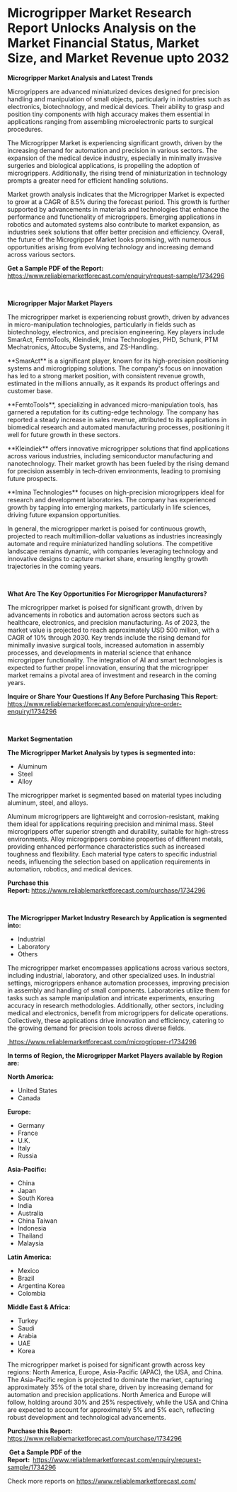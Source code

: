 <p><h1>Microgripper Market Research Report Unlocks Analysis on the Market Financial Status, Market Size, and Market Revenue upto 2032</h1></p><p><strong>Microgripper Market Analysis and Latest Trends</strong></p>
<p><p>Microgrippers are advanced miniaturized devices designed for precision handling and manipulation of small objects, particularly in industries such as electronics, biotechnology, and medical devices. Their ability to grasp and position tiny components with high accuracy makes them essential in applications ranging from assembling microelectronic parts to surgical procedures.</p><p>The Microgripper Market is experiencing significant growth, driven by the increasing demand for automation and precision in various sectors. The expansion of the medical device industry, especially in minimally invasive surgeries and biological applications, is propelling the adoption of microgrippers. Additionally, the rising trend of miniaturization in technology prompts a greater need for efficient handling solutions.</p><p>Market growth analysis indicates that the Microgripper Market is expected to grow at a CAGR of 8.5% during the forecast period. This growth is further supported by advancements in materials and technologies that enhance the performance and functionality of microgrippers. Emerging applications in robotics and automated systems also contribute to market expansion, as industries seek solutions that offer better precision and efficiency. Overall, the future of the Microgripper Market looks promising, with numerous opportunities arising from evolving technology and increasing demand across various sectors.</p></p>
<p><strong>Get a Sample PDF of the Report:&nbsp;</strong> <a href="https://www.reliablemarketforecast.com/enquiry/request-sample/1734296?utm_campaign=2124&utm_medium=2&utm_source=Github&utm_content=ia&utm_term=18022025&utm_id=microgripper">https://www.reliablemarketforecast.com/enquiry/request-sample/1734296</a></p>
<p>&nbsp;</p>
<p><strong>Microgripper Major Market Players</strong></p>
<p><p>The microgripper market is experiencing robust growth, driven by advances in micro-manipulation technologies, particularly in fields such as biotechnology, electronics, and precision engineering. Key players include SmarAct, FemtoTools, Kleindiek, Imina Technologies, PHD, Schunk, PTM Mechatronics, Attocube Systems, and ZS-Handling.</p><p>**SmarAct** is a significant player, known for its high-precision positioning systems and microgripping solutions. The company's focus on innovation has led to a strong market position, with consistent revenue growth, estimated in the millions annually, as it expands its product offerings and customer base.</p><p>**FemtoTools**, specializing in advanced micro-manipulation tools, has garnered a reputation for its cutting-edge technology. The company has reported a steady increase in sales revenue, attributed to its applications in biomedical research and automated manufacturing processes, positioning it well for future growth in these sectors.</p><p>**Kleindiek** offers innovative microgripper solutions that find applications across various industries, including semiconductor manufacturing and nanotechnology. Their market growth has been fueled by the rising demand for precision assembly in tech-driven environments, leading to promising future prospects.</p><p>**Imina Technologies** focuses on high-precision microgrippers ideal for research and development laboratories. The company has experienced growth by tapping into emerging markets, particularly in life sciences, driving future expansion opportunities.</p><p>In general, the microgripper market is poised for continuous growth, projected to reach multimillion-dollar valuations as industries increasingly automate and require miniaturized handling solutions. The competitive landscape remains dynamic, with companies leveraging technology and innovative designs to capture market share, ensuring lengthy growth trajectories in the coming years.</p></p>
<p>&nbsp;</p>
<p><strong>What Are The Key Opportunities For Microgripper Manufacturers?</strong></p>
<p><p>The microgripper market is poised for significant growth, driven by advancements in robotics and automation across sectors such as healthcare, electronics, and precision manufacturing. As of 2023, the market value is projected to reach approximately USD 500 million, with a CAGR of 10% through 2030. Key trends include the rising demand for minimally invasive surgical tools, increased automation in assembly processes, and developments in material science that enhance microgripper functionality. The integration of AI and smart technologies is expected to further propel innovation, ensuring that the microgripper market remains a pivotal area of investment and research in the coming years.</p></p>
<p><strong>Inquire or Share Your Questions If Any Before Purchasing This Report:</strong> <a href="https://www.reliablemarketforecast.com/enquiry/pre-order-enquiry/1734296?utm_campaign=2124&utm_medium=2&utm_source=Github&utm_content=ia&utm_term=18022025&utm_id=microgripper">https://www.reliablemarketforecast.com/enquiry/pre-order-enquiry/1734296</a></p>
<p>&nbsp;</p>
<p><strong>Market Segmentation</strong></p>
<p><strong>The Microgripper Market Analysis by types is segmented into:</strong></p>
<p><ul><li>Aluminum</li><li>Steel</li><li>Alloy</li></ul></p>
<p><p>The microgripper market is segmented based on material types including aluminum, steel, and alloys. </p><p>Aluminum microgrippers are lightweight and corrosion-resistant, making them ideal for applications requiring precision and minimal mass. Steel microgrippers offer superior strength and durability, suitable for high-stress environments. Alloy microgrippers combine properties of different metals, providing enhanced performance characteristics such as increased toughness and flexibility. Each material type caters to specific industrial needs, influencing the selection based on application requirements in automation, robotics, and medical devices.</p></p>
<p><strong>Purchase this Report:&nbsp;</strong><a href="https://www.reliablemarketforecast.com/purchase/1734296?utm_campaign=2124&utm_medium=2&utm_source=Github&utm_content=ia&utm_term=18022025&utm_id=microgripper">https://www.reliablemarketforecast.com/purchase/1734296</a></p>
<p>&nbsp;</p>
<p><strong>The Microgripper Market Industry Research by Application is segmented into:</strong></p>
<p><ul><li>Industrial</li><li>Laboratory</li><li>Others</li></ul></p>
<p><p>The microgripper market encompasses applications across various sectors, including industrial, laboratory, and other specialized uses. In industrial settings, microgrippers enhance automation processes, improving precision in assembly and handling of small components. Laboratories utilize them for tasks such as sample manipulation and intricate experiments, ensuring accuracy in research methodologies. Additionally, other sectors, including medical and electronics, benefit from microgrippers for delicate operations. Collectively, these applications drive innovation and efficiency, catering to the growing demand for precision tools across diverse fields.</p></p>
<p><a href="https://www.reliablemarketforecast.com/microgripper-r1734296?utm_campaign=2124&utm_medium=2&utm_source=Github&utm_content=ia&utm_term=18022025&utm_id=microgripper">&nbsp;https://www.reliablemarketforecast.com/microgripper-r1734296</a></p>
<p><strong>In terms of Region, the Microgripper Market Players available by Region are:</strong></p>
<p>
    <p> <strong> North America: </strong>
        <ul>
            <li>United States</li>
            <li>Canada</li>
        </ul>
        </p> 
    <p> <strong> Europe: </strong>
        <ul>
            <li>Germany</li>
            <li>France</li>
            <li>U.K.</li>
            <li>Italy</li>
            <li>Russia</li>
        </ul>
        </p> 
    <p> <strong> Asia-Pacific: </strong>
        <ul>
            <li>China</li>
            <li>Japan</li>
            <li>South Korea</li>
            <li>India</li>
            <li>Australia</li>
            <li>China Taiwan</li>
            <li>Indonesia</li>
            <li>Thailand</li>
            <li>Malaysia</li>
        </ul>
        </p> 
    <p> <strong> Latin America: </strong>
        <ul>
            <li>Mexico</li>
            <li>Brazil</li>
            <li>Argentina Korea</li>
            <li>Colombia</li>
        </ul>
        </p> 
    <p> <strong> Middle East & Africa: </strong>
        <ul>
            <li>Turkey</li>
            <li>Saudi</li>
            <li>Arabia</li>
            <li>UAE</li>
            <li>Korea</li>
        </ul>
    </p>
    </p>
<p><p>The microgripper market is poised for significant growth across key regions: North America, Europe, Asia-Pacific (APAC), the USA, and China. The Asia-Pacific region is projected to dominate the market, capturing approximately 35% of the total share, driven by increasing demand for automation and precision applications. North America and Europe will follow, holding around 30% and 25% respectively, while the USA and China are expected to account for approximately 5% and 5% each, reflecting robust development and technological advancements.</p></p>
<p><strong>Purchase this Report: </strong><a href="https://www.reliablemarketforecast.com/purchase/1734296?utm_campaign=2124&utm_medium=2&utm_source=Github&utm_content=ia&utm_term=18022025&utm_id=microgripper">https://www.reliablemarketforecast.com/purchase/1734296</a></p>
<p>&nbsp;<strong>Get a Sample PDF of the Report:&nbsp;&nbsp;</strong><a href="https://www.reliablemarketforecast.com/enquiry/request-sample/1734296?utm_campaign=2124&utm_medium=2&utm_source=Github&utm_content=ia&utm_term=18022025&utm_id=microgripper">https://www.reliablemarketforecast.com/enquiry/request-sample/1734296</a></p>
<p><strong></strong></p>
<p>Check more reports on <a href="https://www.reliablemarketforecast.com/?utm_campaign=2124&utm_medium=2&utm_source=Github&utm_content=ia&utm_term=18022025&utm_id=microgripper">https://www.reliablemarketforecast.com/</a></p>
